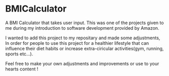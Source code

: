 # BMICalculator
A BMI Calculator that takes user input. This was one of the projects given to me during my introduction to software development provided by Amazon.

I wanted to add this project to my repositary and made some adjustments, In order for people to use this project for a healthier lifestyle that can influence their
diet habits or increase extra-ciricular activities(gym, running, sports etc...).

Feel free to make your own adjustments and improvements or use to your hearts content !
